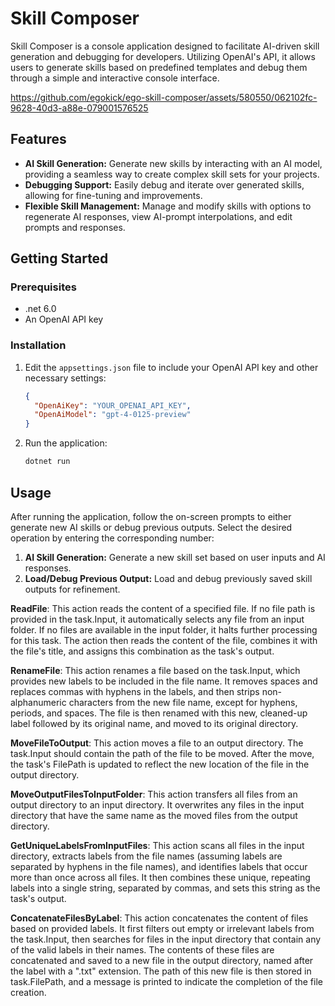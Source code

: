 # Skill Composer

Skill Composer is a console application designed to facilitate AI-driven skill generation and debugging for developers. Utilizing OpenAI's API, it allows users to generate skills based on predefined templates and debug them through a simple and interactive console interface.
 

https://github.com/egokick/ego-skill-composer/assets/580550/062102fc-9628-40d3-a88e-079001576525


## Features

- **AI Skill Generation:** Generate new skills by interacting with an AI model, providing a seamless way to create complex skill sets for your projects.
- **Debugging Support:** Easily debug and iterate over generated skills, allowing for fine-tuning and improvements.
- **Flexible Skill Management:** Manage and modify skills with options to regenerate AI responses, view AI-prompt interpolations, and edit prompts and responses.

## Getting Started

### Prerequisites

- .net 6.0
- An OpenAI API key

### Installation
 
1. Edit the `appsettings.json` file to include your OpenAI API key and other necessary settings:

   ```json
   {
     "OpenAiKey": "YOUR_OPENAI_API_KEY",
     "OpenAiModel": "gpt-4-0125-preview"     
   }
   ```

2. Run the application:

   ```sh
   dotnet run
   ```

## Usage

After running the application, follow the on-screen prompts to either generate new AI skills or debug previous outputs. Select the desired operation by entering the corresponding number:

1. **AI Skill Generation:** Generate a new skill set based on user inputs and AI responses.
2. **Load/Debug Previous Output:** Load and debug previously saved skill outputs for refinement.
 
**ReadFile**: This action reads the content of a specified file. If no file path is provided in the task.Input, it automatically selects any file from an input folder. If no files are available in the input folder, it halts further processing for this task. The action then reads the content of the file, combines it with the file's title, and assigns this combination as the task's output.

**RenameFile**: This action renames a file based on the task.Input, which provides new labels to be included in the file name. It removes spaces and replaces commas with hyphens in the labels, and then strips non-alphanumeric characters from the new file name, except for hyphens, periods, and spaces. The file is then renamed with this new, cleaned-up label followed by its original name, and moved to its original directory.

**MoveFileToOutput**: This action moves a file to an output directory. The task.Input should contain the path of the file to be moved. After the move, the task's FilePath is updated to reflect the new location of the file in the output directory.

**MoveOutputFilesToInputFolder**: This action transfers all files from an output directory to an input directory. It overwrites any files in the input directory that have the same name as the moved files from the output directory.

**GetUniqueLabelsFromInputFiles**: This action scans all files in the input directory, extracts labels from the file names (assuming labels are separated by hyphens in the file names), and identifies labels that occur more than once across all files. It then combines these unique, repeating labels into a single string, separated by commas, and sets this string as the task's output.

**ConcatenateFilesByLabel**: This action concatenates the content of files based on provided labels. It first filters out empty or irrelevant labels from the task.Input, then searches for files in the input directory that contain any of the valid labels in their names. The contents of these files are concatenated and saved to a new file in the output directory, named after the label with a ".txt" extension. The path of this new file is then stored in task.FilePath, and a message is printed to indicate the completion of the file creation.

 
